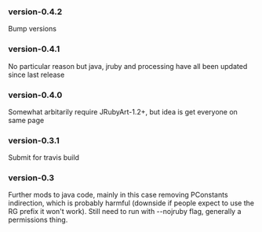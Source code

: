 ### version-0.4.2
Bump versions

### version-0.4.1
No particular reason but java, jruby and processing have all been updated since last release

### version-0.4.0
Somewhat arbitarily require JRubyArt-1.2+, but idea is get everyone on same page

### version-0.3.1
Submit for travis build

### version-0.3
Further mods to java code, mainly in this case removing PConstants indirection, which is probably harmful (downside if people expect to use the RG prefix it won't work). Still need to run with --nojruby flag, generally a permissions thing.
